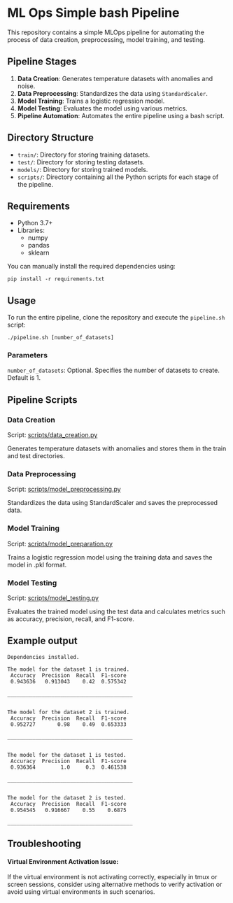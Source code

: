 # ML Ops Simple bash Pipeline
This repository contains a simple MLOps pipeline for automating the process of data creation, preprocessing, model training, and testing.

## Pipeline Stages

1. **Data Creation**: Generates temperature datasets with anomalies and noise.
2. **Data Preprocessing**: Standardizes the data using `StandardScaler`.
3. **Model Training**: Trains a logistic regression model.
4. **Model Testing**: Evaluates the model using various metrics.
5. **Pipeline Automation**: Automates the entire pipeline using a bash script.

## Directory Structure

- `train/`: Directory for storing training datasets.
- `test/`: Directory for storing testing datasets.
- `models/`: Directory for storing trained models.
- `scripts/`: Directory containing all the Python scripts for each stage of the pipeline.

## Requirements

- Python 3.7+
- Libraries:
    - numpy
    - pandas
    - sklearn

You can manually install the required dependencies using:

```shell
pip install -r requirements.txt
```

## Usage

To run the entire pipeline, clone the repository and execute the `pipeline.sh` script:

```shell
./pipeline.sh [number_of_datasets]
```

### Parameters
```number_of_datasets```: Optional. Specifies the number of datasets to create. Default is 1.


## Pipeline Scripts
### Data Creation

Script: [scripts/data_creation.py](scripts/data_creation.py)

Generates temperature datasets with anomalies and stores them in the train and test directories.  
### Data Preprocessing

Script: [scripts/model_preprocessing.py](scripts/model_preprocessing.py)  

Standardizes the data using StandardScaler and saves the preprocessed data.  
### Model Training

Script: [scripts/model_preparation.py](scripts/model_preparation.py)  

Trains a logistic regression model using the training data and saves the model in .pkl format.  
### Model Testing

Script: [scripts/model_testing.py](scripts/model_testing.py)  

Evaluates the trained model using the test data and calculates metrics such as accuracy, precision, recall, and F1-score.



## Example output
```
Dependencies installed.

The model for the dataset 1 is trained.
 Accuracy  Precision  Recall  F1-score
 0.943636   0.913043    0.42  0.575342

________________________________________
        

The model for the dataset 2 is trained.
 Accuracy  Precision  Recall  F1-score
 0.952727       0.98    0.49  0.653333

________________________________________
        

The model for the dataset 1 is tested.
 Accuracy  Precision  Recall  F1-score
 0.936364        1.0     0.3  0.461538

________________________________________
            

The model for the dataset 2 is tested.
 Accuracy  Precision  Recall  F1-score
 0.954545   0.916667    0.55    0.6875

________________________________________

```



## Troubleshooting
#### Virtual Environment Activation Issue:
    
If the virtual environment is not activating correctly, especially in tmux or screen sessions, consider using alternative methods to verify activation or avoid using virtual environments in such scenarios.
